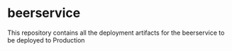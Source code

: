 # beerservice
This repository contains all the deployment artifacts for the beerservice to be deployed to Production
